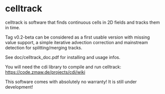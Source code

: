 # celltrack
celltrack is software that finds continuous cells in 2D fields and tracks them
in time.

Tag v0.2-beta can be considered as a first usable version with missing value support, a simple iterative advection correction and mainstream detection for splitting/merging tracks.

See doc/celltrack_doc.pdf for installing and usage infos.

You will need the cdi library to compile and run celltrack: https://code.zmaw.de/projects/cdi/wiki

This software comes with absolutely no warranty! It is still under development!
